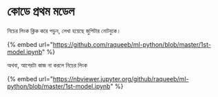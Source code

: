 # কোডে প্রথম মডেল

নিচের লিংক ক্লিক করে পড়ুন, লেখা হয়েছে জুপিটার নোটবুকে। 

{% embed url="https://github.com/raqueeb/ml-python/blob/master/1st-model.ipynb" %}

অথবা, আগেরটা কাজ না করলে নিচের লিংক 

{% embed url="https://nbviewer.jupyter.org/github/raqueeb/ml-python/blob/master/1st-model.ipynb" %}

